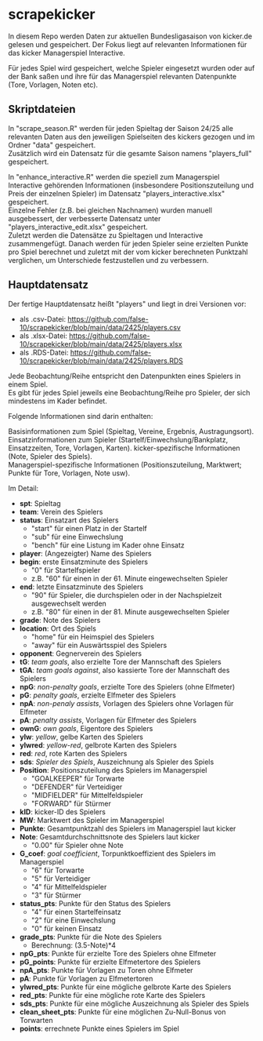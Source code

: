 # scrapekicker

In diesem Repo werden Daten zur aktuellen Bundesligasaison von kicker.de gelesen und gespeichert. Der Fokus liegt auf relevanten Informationen für das kicker Managerspiel Interactive.

Für jedes Spiel wird gespeichert, welche Spieler eingesetzt wurden oder auf der Bank saßen und ihre für das Managerspiel relevanten Datenpunkte (Tore, Vorlagen, Noten etc).

## Skriptdateien

In "scrape_season.R" werden für jeden Spieltag der Saison 24/25 alle relevanten Daten aus den jeweiligen Spielseiten des kickers gezogen und im Ordner "data" gespeichert.  
Zusätzlich wird ein Datensatz für die gesamte Saison namens "players_full" gespeichert.

In "enhance_interactive.R" werden die speziell zum Managerspiel Interactive gehörenden Informationen (insbesondere Positionszuteilung und Preis der einzelnen Spieler) im Datensatz "players_interactive.xlsx" gespeichert.  
Einzelne Fehler (z.B. bei gleichen Nachnamen) wurden manuell ausgebessert, der verbesserte Datensatz unter "players_interactive_edit.xlsx" gespeichert.  
Zuletzt werden die Datensätze zu Spieltagen und Interactive zusammengefügt. Danach werden für jeden Spieler seine erzielten Punkte pro Spiel berechnet und zuletzt mit der vom kicker berechneten Punktzahl verglichen, um Unterschiede festzustellen und zu verbessern.

## Hauptdatensatz

Der fertige Hauptdatensatz heißt "players" und liegt in drei Versionen vor: 
- als .csv-Datei: https://github.com/false-10/scrapekicker/blob/main/data/2425/players.csv
- als .xlsx-Datei: https://github.com/false-10/scrapekicker/blob/main/data/2425/players.xlsx
- als .RDS-Datei: https://github.com/false-10/scrapekicker/blob/main/data/2425/players.RDS

Jede Beobachtung/Reihe entspricht den Datenpunkten eines Spielers in einem Spiel.  
Es gibt für jedes Spiel jeweils eine Beobachtung/Reihe pro Spieler, der sich mindestens im Kader befindet.

Folgende Informationen sind darin enthalten:

Basisinformationen zum Spiel (Spieltag, Vereine, Ergebnis, Austragungsort).  
Einsatzinformationen zum Spieler (Startelf/Einwechslung/Bankplatz, Einsatzzeiten, Tore, Vorlagen, Karten).
kicker-spezifische Informationen (Note, Spieler des Spiels).  
Managerspiel-spezifische Informationen (Positionszuteilung, Marktwert; Punkte für Tore, Vorlagen, Note usw).

Im Detail:

- **spt**: Spieltag
- **team**: Verein des Spielers
- **status**: Einsatzart des Spielers
  - "start" für einen Platz in der Startelf
  - "sub" für eine Einwechslung
  - "bench" für eine Listung im Kader ohne Einsatz
- **player**: (Angezeigter) Name des Spielers
- **begin**: erste Einsatzminute des Spielers
  - "0" für Startelfspieler
  - z.B. "60" für einen in der 61. Minute eingewechselten Spieler
- **end**: letzte Einsatzminute des Spielers
  - "90" für Spieler, die durchspielen oder in der Nachspielzeit ausgewechselt werden
  - z.B. "80" für einen in der 81. Minute ausgewechselten Spieler
- **grade**: Note des Spielers
- **location**: Ort des Spiels
  - "home" für ein Heimspiel des Spielers
  - "away" für ein Auswärtsspiel des Spielers
- **opponent**: Gegnerverein des Spielers
- **tG**: *team goals*, also erzielte Tore der Mannschaft des Spielers
- **tGA**: *team goals against*, also kassierte Tore der Mannschaft des Spielers
- **npG**: *non-penalty goals*, erzielte Tore des Spielers (ohne Elfmeter)
- **pG**: *penalty goals*, erzielte Elfmeter des Spielers
- **npA**: *non-penaly assists*, Vorlagen des Spielers ohne Vorlagen für Elfmeter
- **pA**: *penalty assists*, Vorlagen für Elfmeter des Spielers
- **ownG**: *own goals*, Eigentore des Spielers
- **ylw**: *yellow*, gelbe Karten des Spielers
- **ylwred**: *yellow-red*, gelbrote Karten des Spielers
- **red**: *red*, rote Karten des Spielers
- **sds**: *Spieler des Spiels*, Auszeichnung als Spieler des Spiels
- **Position**: Positionszuteilung des Spielers im Managerspiel
  - "GOALKEEPER" für Torwarte
  - "DEFENDER" für Verteidiger
  - "MIDFIELDER" für Mittelfeldspieler
  - "FORWARD" für Stürmer
- **kID**: kicker-ID des Spielers
- **MW**: Marktwert des Spieler im Managerspiel
- **Punkte**: Gesamtpunktzahl des Spielers im Managerspiel laut kicker
- **Note**: Gesamtdurchschnittsnote des Spielers laut kicker
  - "0.00" für Spieler ohne Note
- **G_coef**: *goal coefficient*, Torpunktkoeffizient des Spielers im Managerspiel
  - "6" für Torwarte
  - "5" für Verteidiger
  - "4" für Mittelfeldspieler
  - "3" für Stürmer
- **status_pts**: Punkte für den Status des Spielers
  - "4" für einen Startelfeinsatz
  - "2" für eine Einwechslung
  - "0" für keinen Einsatz
- **grade_pts**: Punkte für die Note des Spielers
  - Berechnung: (3.5-Note)*4
- **npG_pts**: Punkte für erzielte Tore des Spielers ohne Elfmeter
- **pG_points**: Punkte für erzielte Elfmetertore des Spielers
- **npA_pts**: Punkte für Vorlagen zu Toren ohne Elfmeter
- **pA**: Punkte für Vorlagen zu Elfmetertoren
- **ylwred_pts**: Punkte für eine mögliche gelbrote Karte des Spielers
- **red_pts**: Punkte für eine mögliche rote Karte des Spielers
- **sds_pts**: Punkte für eine mögliche Auszeichnung als Spieler des Spiels
- **clean_sheet_pts**: Punkte für eine möglichen Zu-Null-Bonus von Torwarten
- **points**: errechnete Punkte eines Spielers im Spiel
